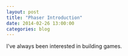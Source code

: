 ```yaml
---
layout: post
title: "Phaser Introduction"
date: 2014-02-26 13:00:00
categories: blog
---
```


I've always been interested in building games.
